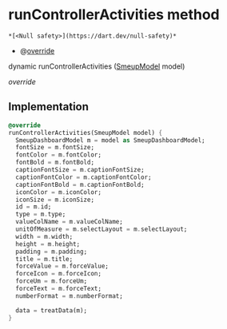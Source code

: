 


# runControllerActivities method




    *[<Null safety>](https://dart.dev/null-safety)*



- @[override](https://api.flutter.dev/flutter/dart-core/override-constant.html)

dynamic runControllerActivities
([SmeupModel](../../smeup_models_widgets_smeup_model/SmeupModel-class.md) model)

_override_






## Implementation

```dart
@override
runControllerActivities(SmeupModel model) {
  SmeupDashboardModel m = model as SmeupDashboardModel;
  fontSize = m.fontSize;
  fontColor = m.fontColor;
  fontBold = m.fontBold;
  captionFontSize = m.captionFontSize;
  captionFontColor = m.captionFontColor;
  captionFontBold = m.captionFontBold;
  iconColor = m.iconColor;
  iconSize = m.iconSize;
  id = m.id;
  type = m.type;
  valueColName = m.valueColName;
  unitOfMeasure = m.selectLayout = m.selectLayout;
  width = m.width;
  height = m.height;
  padding = m.padding;
  title = m.title;
  forceValue = m.forceValue;
  forceIcon = m.forceIcon;
  forceUm = m.forceUm;
  forceText = m.forceText;
  numberFormat = m.numberFormat;

  data = treatData(m);
}
```







